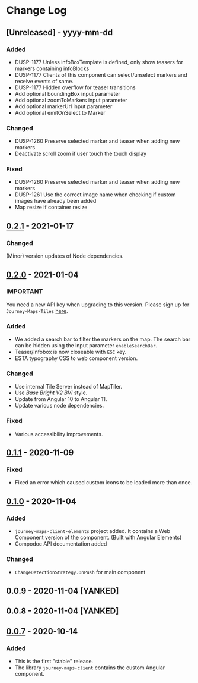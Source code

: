 # Change Log

## [Unreleased] - yyyy-mm-dd

### Added

* DUSP-1177 Unless infoBoxTemplate is defined, only show teasers for markers containing infoBlocks
* DUSP-1177 Clients of this component can select/unselect markers and receive events of same.
* DUSP-1177 Hidden overflow for teaser transitions
* Add optional boundingBox input parameter
* Add optional zoomToMarkers input parameter
* Add optional markerUrl input parameter
* Add optional emitOnSelect to Marker

### Changed

* DUSP-1260 Preserve selected marker and teaser when adding new markers
* Deactivate scroll zoom if user touch the touch display

### Fixed

* DUSP-1260 Preserve selected marker and teaser when adding new markers
* DUSP-1261 Use the correct image name when checking if custom images have already been added
* Map resize if container resize

## [0.2.1](https://code.sbb.ch/projects/KI_ROKAS/repos/journey-maps-client/compare/commits?targetBranch=refs%2Ftags%2F0.2.0&sourceBranch=refs%2Ftags%2F0.2.1&targetRepoId=46287) - 2021-01-17

### Changed

(Minor) version updates of Node dependencies.

## [0.2.0](https://code.sbb.ch/projects/KI_ROKAS/repos/journey-maps-client/compare/commits?targetBranch=refs%2Ftags%2F0.1.1&sourceBranch=refs%2Ftags%2F0.2.0&targetRepoId=46287) - 2021-01-04

### IMPORTANT

You need a new API key when upgrading to this version. Please sign up
for `Journey-Maps-Tiles` [here](https://developer.sbb.ch/apis/journey-maps-tiles/information).

### Added

* We added a search bar to filter the markers on the map. The search bar can be hidden using the input
  parameter `enableSearchBar`.
* Teaser/Infobox is now closeable with `ESC` key.
* ESTA typography CSS to web component version.

### Changed
 * Use internal Tile Server instead of MapTiler.
 * Use  _Base Bright V2 BVI_ style. 
 * Update from Angular 10 to Angular 11.
 * Update various node dependencies.
 
### Fixed
* Various accessibility improvements.

## [0.1.1](https://code.sbb.ch/projects/KI_ROKAS/repos/journey-maps-client/compare/commits?targetBranch=refs%2Ftags%2F0.1.0&sourceBranch=refs%2Ftags%2F0.1.1&targetRepoId=46287) - 2020-11-09
### Fixed
* Fixed an error which caused custom icons to be loaded more than once.

## [0.1.0](https://code.sbb.ch/projects/KI_ROKAS/repos/journey-maps-client/compare/commits?targetBranch=refs%2Ftags%2F0.0.7&sourceBranch=refs%2Ftags%2F0.1.0&targetRepoId=46287) - 2020-11-04
### Added
* `journey-maps-client-elements` project added. It contains a Web Component version of the component. (Built with Angular Elements)
* Compodoc API documentation added

### Changed
* `ChangeDetectionStrategy.OnPush` for main component

## 0.0.9 - 2020-11-04 [YANKED]
## 0.0.8 - 2020-11-04 [YANKED]

## [0.0.7](https://code.sbb.ch/projects/KI_ROKAS/repos/journey-maps-client/browse?at=refs%2Ftags%2F0.0.7) - 2020-10-14
### Added
* This is the first "stable" release.
* The library `journey-maps-client` contains the custom Angular component.
